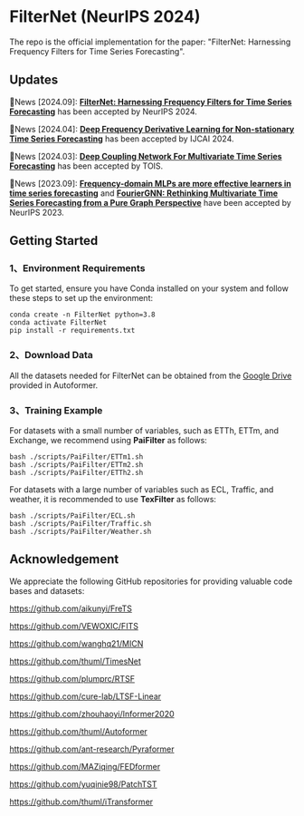 # FilterNet (NeurIPS 2024)

The repo is the official implementation for the paper: "FilterNet: Harnessing Frequency Filters for
Time Series Forecasting".

## Updates
🚩News [2024.09]: [**FilterNet: Harnessing Frequency Filters for Time Series Forecasting**](https://neurips.cc/virtual/2024/poster/93257) has been accepted by NeurIPS 2024.

🚩News [2024.04]: [**Deep Frequency Derivative Learning for Non-stationary Time Series Forecasting**](https://arxiv.org/abs/2407.00502) has been accepted by IJCAI 2024.

🚩News [2024.03]: [**Deep Coupling Network For Multivariate Time Series Forecasting**](https://dl.acm.org/doi/abs/10.1145/3653447) has been accepted by TOIS.

🚩News [2023.09]: [**Frequency-domain MLPs are more effective learners in time series forecasting**](https://proceedings.neurips.cc/paper_files/paper/2023/hash/f1d16af76939f476b5f040fd1398c0a3-Abstract-Conference.html) and
[**FourierGNN: Rethinking Multivariate Time Series Forecasting from a Pure Graph Perspective**](https://proceedings.neurips.cc/paper_files/paper/2023/hash/dc1e32dd3eb381dbc71482f6a96cbf86-Abstract-Conference.html) 
have been accepted by NeurIPS 2023.

## Getting Started

### 1、Environment Requirements

To get started, ensure you have Conda installed on your system and follow these steps to set up the environment:

```
conda create -n FilterNet python=3.8
conda activate FilterNet
pip install -r requirements.txt
```

### 2、Download Data
All the datasets needed for FilterNet can be obtained from the [Google Drive](https://drive.google.com/drive/folders/1ZOYpTUa82_jCcxIdTmyr0LXQfvaM9vIy) provided in Autoformer. 

### 3、Training Example

For datasets with a small number of variables, such as ETTh, ETTm, and Exchange, we recommend using **PaiFilter** as follows:
```
bash ./scripts/PaiFilter/ETTm1.sh
bash ./scripts/PaiFilter/ETTm2.sh
bash ./scripts/PaiFilter/ETTh2.sh
```

For datasets with a large number of variables such as ECL, Traffic, and weather, it is recommended to use **TexFilter** as follows:
```
bash ./scripts/PaiFilter/ECL.sh
bash ./scripts/PaiFilter/Traffic.sh
bash ./scripts/PaiFilter/Weather.sh
```

## Acknowledgement

We appreciate the following GitHub repositories for providing valuable code bases and datasets:


https://github.com/aikunyi/FreTS

https://github.com/VEWOXIC/FITS

https://github.com/wanghq21/MICN

https://github.com/thuml/TimesNet

https://github.com/plumprc/RTSF

https://github.com/cure-lab/LTSF-Linear

https://github.com/zhouhaoyi/Informer2020

https://github.com/thuml/Autoformer

https://github.com/ant-research/Pyraformer

https://github.com/MAZiqing/FEDformer

https://github.com/yuqinie98/PatchTST

https://github.com/thuml/iTransformer
